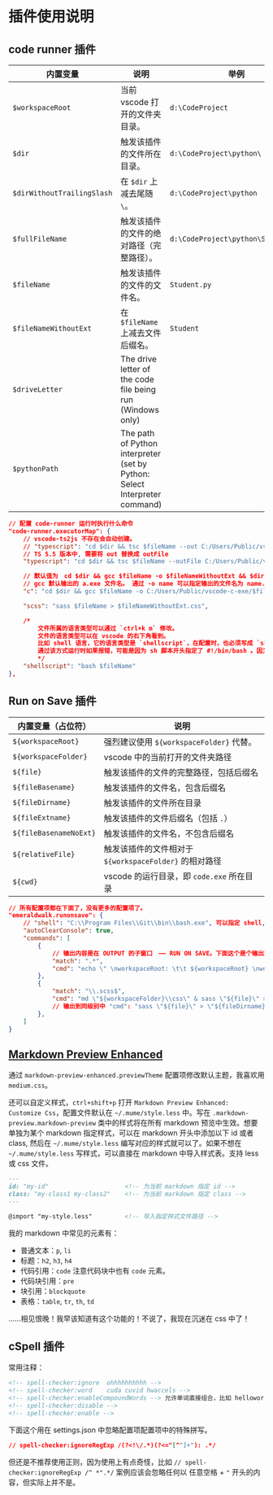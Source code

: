 <!-- spell-checker:ignore mume -->
<!-- spell-checker:word runonsave -->

# 插件使用说明

## code runner 插件

内置变量                   | 说明                                                                       | 举例
---------------------------|----------------------------------------------------------------------------|-----------------------------------
`$workspaceRoot`           | 当前 vscode 打开的文件夹目录。                                              | `d:\CodeProject`
`$dir`                     | 触发该插件的文件所在目录。                                                  | `d:\CodeProject\python\`
`$dirWithoutTrailingSlash` | 在 `$dir` 上减去尾随 `\`。                                                  | `d:\CodeProject\python`
`$fullFileName`            | 触发该插件的文件的绝对路径（完整路径）。                                      | `d:\CodeProject\python\Student.py`
`$fileName`                | 触发该插件的文件的文件名。                                                  | `Student.py`
`$fileNameWithoutExt`      | 在 `$fileName` 上减去文件后缀名。                                           | `Student`
`$driveLetter`             | The drive letter of the code file being run (Windows only)                 |
`$pythonPath`              | The path of Python interpreter (set by Python: Select Interpreter command) |

```json
// 配置 code-runner 运行时执行什么命令
"code-runner.executorMap": {
    // vscode-ts2js 不存在会自动创建。
    // "typescript": "cd $dir && tsc $fileName --out C:/Users/Public/vscode-ts2js/$fileNameWithoutExt.js && node C:/Users/Public/vscode-ts2js/$fileNameWithoutExt.js",
    // TS 5.5 版本中, 需要将 out 替换成 outFile
    "typescript": "cd $dir && tsc $fileName --outFile C:/Users/Public/vscode-ts2js/$fileNameWithoutExt.js && node C:/Users/Public/vscode-ts2js/$fileNameWithoutExt.js",

    // 默认值为　cd $dir && gcc $fileName -o $fileNameWithoutExt && $dir$fileNameWithoutExt
    // gcc 默认输出的 a.exe 文件名。 通过 -o name 可以指定输出的文件名为 name.exe
    "c": "cd $dir && gcc $fileName -o C:/Users/Public/vscode-c-exe/$fileNameWithoutExt && C:/Users/Public/vscode-c-exe/$fileNameWithoutExt",

    "scss": "sass $fileName > $fileNameWithoutExt.css",

    /*
        文件所属的语言类型可以通过 `ctrl+k m` 修改。
        文件的语言类型可以在 vscode 的右下角看到。
        比如 shell 语言，它的语言类型是 `shellscript`，在配置时，也必须写成 `shellscript`，不然不生效
        通过该方式运行时如果报错，可能是因为 sh 脚本开头指定了 #!/bin/bash 。因为 window 系统下没有 /bin/bash。
        */
    "shellscript": "bash $fileName"
},
```

## Run on Save 插件

内置变量（占位符）       | 说明
-----------------------|---------------------------------------
`${workspaceRoot}`     | 强烈建议使用 `${workspaceFolder}` 代替。
`${workspaceFolder}`   | vscode 中的当前打开的文件夹路径
`${file}`              | 触发该插件的文件的完整路径，包括后缀名
`${fileBasename}`      | 触发该插件的文件名，包含后缀名
`${fileDirname}`       | 触发该插件的文件所在目录
`${fileExtname}`       | 触发该插件的文件后缀名（包括 `.`）
`${fileBasenameNoExt}` | 触发该插件的文件名，不包含后缀名
`${relativeFile}`      | 触发该插件的文件相对于 `${workspaceFolder}` 的相对路径
`${cwd}`               | vscode 的运行目录，即 `code.exe` 所在目录

```json
// 所有配置项都在下面了，没有更多的配置项了。
"emeraldwalk.runonsave": {
    // "shell": "C:\\Program Files\\Git\\bin\\bash.exe", 可以指定 shell, 需要提供路径。默认是 cmd
    "autoClearConsole": true,
    "commands": [
        {
            // 输出内容是在 OUTPUT 的子窗口　—— RUN ON SAVE。下面这个是个输出案例，同时可以查看所以得占位符的值。
            "match": ".*",
            "cmd": "echo \" \nworkspaceRoot: \t\t ${workspaceRoot} \nworkspaceFolder: \t ${workspaceFolder} \nfile: \t\t\t\t ${file} \nfileBasename: \t\t ${fileBasename} \nfileDirname: \t\t ${fileDirname} \nfileExtname: \t\t ${fileExtname} \nfileBasenameNoExt: \t ${fileBasenameNoExt} \nrelativeFile: \t\t ${relativeFile} \ncwd: \t\t\t\t ${cwd}\""
        },
        {
            "match": "\\.scss$",
            "cmd": "md \"${workspaceFolder}\\css\" & sass \"${file}\" > \"${workspaceFolder}\\css\\${fileBasenameNoExt}.css\""
            // 输出到同级别中 "cmd": "sass \"${file}\" > \"${fileDirname}\\${fileBasenameNoExt}.css\""
        },
    ]
}
```

## [Markdown Preview Enhanced](https://shd101wyy.github.io/markdown-preview-enhanced/#/zh-cn/customize-css)

通过 `markdown-preview-enhanced.previewTheme` 配置项修改默认主题，我喜欢用 `medium.css`。

还可以自定义样式，`ctrl+shift+p` 打开 `Markdown Preview Enhanced: Customize Css`，配置文件默认在 `~/.mume/style.less` 中。写在 `.markdown-preview.markdown-preview` 类中的样式将在所有 markdown 预览中生效。想要单独为某个 markdown 指定样式，可以在 markdown 开头中添加以下 id 或者 class, 然后在 `~/.mume/style.less` 编写对应的样式就可以了。如果不想在 `~/.mume/style.less` 写样式，可以直接在 markdown 中导入样式表。支持 less 或 css 文件。

```md
---
id: "my-id"                     <!-- 为当前 markdown 指定 id -->
class: "my-class1 my-class2"    <!-- 为当前 markdown 指定 class -->
---

@import "my-style.less"         <!-- 导入指定样式文件路径 -->
```

我的 markdown 中常见的元素有：

- 普通文本：`p`, `li`
- 标题：`h2`, `h3`, `h4`
- 代码引用：`code` 注意代码块中也有 `code` 元素。
- 代码块引用：`pre`
- 块引用：`blockquote`
- 表格：`table`, `tr`, `th`, `td`

……相见恨晚！我早该知道有这个功能的！不说了，我现在沉迷在 css 中了！

## cSpell 插件

常用注释：

```markdown
<!-- spell-checker:ignore  ohhhhhhhhhh -->
<!-- spell-checker:word    cuda cuvid hwaccels -->
<!-- spell-checker:enableCompoundWords --> 允许单词直接组合，比如 helloworld。但不一定有效，比如 runonsave
<!-- spell-checker:disable -->
<!-- spell-checker:enable -->
```

下面这个用在 settings.json 中忽略配置项配置项中的特殊拼写。

```json
// spell-checker:ignoreRegExp /(?<!\/.*)(?<="[^"]+"): .*/
```

但还是不推荐使用正则，因为使用上有点奇怪，比如 `// spell-checker:ignoreRegExp /^ *".*/` 案例应该会忽略任何以 任意空格 + `"` 开头的内容，但实际上并不是。
